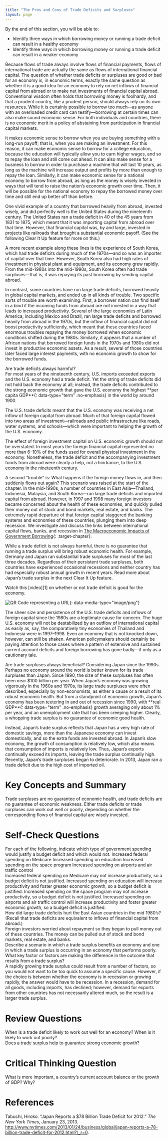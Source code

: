 ```yaml
---
title: "The Pros and Cons of Trade Deficits and Surpluses"
layout: page
---
```



<div data-type="abstract" markdown="1">
By the end of this section, you will be able to:

* Identify three ways in which borrowing money or running a trade deficit can result in a healthy economy
* Identify three ways in which borrowing money or running a trade deficit can result in a weaker economy

</div>

Because flows of trade always involve flows of financial payments, flows of international trade are actually the same as flows of international financial capital. The question of whether trade deficits or surpluses are good or bad for an economy is, in economic terms, exactly the same question as whether it is a good idea for an economy to rely on net inflows of financial capital from abroad or to make net investments of financial capital abroad. Conventional wisdom often holds that borrowing money is foolhardy, and that a prudent country, like a prudent person, should always rely on its own resources. While it is certainly possible to borrow too much—as anyone with an overloaded credit card can testify—borrowing at certain times can also make sound economic sense. For both individuals and countries, there is no economic merit in a policy of abstaining from participation in financial capital markets.

It makes economic sense to borrow when you are buying something with a long-run payoff; that is, when you are making an investment. For this reason, it can make economic sense to borrow for a college education, because the education will typically allow you to earn higher wages, and so to repay the loan and still come out ahead. It can also make sense for a business to borrow in order to purchase a machine that will last 10 years, as long as the machine will increase output and profits by more than enough to repay the loan. Similarly, it can make economic sense for a national economy to borrow from abroad, as long as the money is wisely invested in ways that will tend to raise the nation’s economic growth over time. Then, it will be possible for the national economy to repay the borrowed money over time and still end up better off than before.

One vivid example of a country that borrowed heavily from abroad, invested wisely, and did perfectly well is the United States during the nineteenth century. The United States ran a trade deficit in 40 of the 45 years from 1831 to 1875, which meant that it was importing capital from abroad over that time. However, that financial capital was, by and large, invested in projects like railroads that brought a substantial economic payoff. (See the following Clear It Up feature for more on this.)

A more recent example along these lines is the experience of South Korea, which had trade deficits during much of the 1970s—and so was an importer of capital over that time. However, South Korea also had high rates of investment in physical plant and equipment, and its economy grew rapidly. From the mid-1980s into the mid-1990s, South Korea often had trade surpluses—that is, it was repaying its past borrowing by sending capital abroad.

In contrast, some countries have run large trade deficits, borrowed heavily in global capital markets, and ended up in all kinds of trouble. Two specific sorts of trouble are worth examining. First, a borrower nation can find itself in a bind if the incoming funds from abroad are not invested in a way that leads to increased productivity. Several of the large economies of Latin America, including Mexico and Brazil, ran large trade deficits and borrowed heavily from abroad in the 1970s, but the inflow of financial capital did not boost productivity sufficiently, which meant that these countries faced enormous troubles repaying the money borrowed when economic conditions shifted during the 1980s. Similarly, it appears that a number of African nations that borrowed foreign funds in the 1970s and 1980s did not invest in productive economic assets. As a result, several of those countries later faced large interest payments, with no economic growth to show for the borrowed funds.

<div data-type="note" class="economics clearup" markdown="1">
<div data-type="title">
Are trade deficits always harmful?
</div>
For most years of the nineteenth century, U.S. imports exceeded exports and the U.S. economy had a trade deficit. Yet the string of trade deficits did not hold back the economy at all; instead, the trade deficits contributed to the strong economic growth that gave the U.S. economy the highest **per capita GDP**{: data-type="term" .no-emphasis} in the world by around 1900.

The U.S. trade deficits meant that the U.S. economy was receiving a net inflow of foreign capital from abroad. Much of that foreign capital flowed into two areas of investment—railroads and public infrastructure like roads, water systems, and schools—which were important to helping the growth of the U.S. economy.

The effect of foreign investment capital on U.S. economic growth should not be overstated. In most years the foreign financial capital represented no more than 6–10% of the funds used for overall physical investment in the economy. Nonetheless, the trade deficit and the accompanying investment funds from abroad were clearly a help, not a hindrance, to the U.S. economy in the nineteenth century.

</div>

A second “trouble” is: What happens if the foreign money flows in, and then suddenly flows out again? This scenario was raised at the start of the chapter. In the mid-1990s, a number of countries in East Asia—Thailand, Indonesia, Malaysia, and South Korea—ran large trade deficits and imported capital from abroad. However, in 1997 and 1998 many foreign investors became concerned about the health of these economies, and quickly pulled their money out of stock and bond markets, real estate, and banks. The extremely rapid departure of that foreign capital staggered the banking systems and economies of these countries, plunging them into deep recession. We investigate and discuss the links between international capital flows, banks, and recession in [The Macroeconomic Impacts of Government Borrowing](/m48800){: .target-chapter}.

While a trade deficit is not always harmful, there is no guarantee that running a trade surplus will bring robust economic health. For example, Germany and Japan ran substantial trade surpluses for most of the last three decades. Regardless of their persistent trade surpluses, both countries have experienced occasional recessions and neither country has had especially robust annual growth in recent years. Read more about Japan’s trade surplus in the next Clear It Up feature.

<div data-type="note" class="economics linkup" markdown="1">
Watch this [video][1] on whether or not trade deficit is good for the economy.

<span data-type="media" data-alt="QR Code representing a URL"> ![QR Code representing a URL](../resources/tradedeficit.png){: data-media-type="image/png"} </span>
</div>

The sheer size and persistence of the U.S. trade deficits and inflows of foreign capital since the 1980s are a legitimate cause for concern. The huge U.S. economy will not be destabilized by an outflow of international capital as easily as, say, the comparatively tiny economies of Thailand and Indonesia were in 1997–1998. Even an economy that is not knocked down, however, can still be shaken. American policymakers should certainly be paying attention to those cases where a pattern of extensive and sustained current account deficits and foreign borrowing has gone badly—if only as a cautionary tale.

<div data-type="note" class="economics clearup" markdown="1">
<div data-type="title">
Are trade surpluses always beneficial? Considering Japan since the 1990s.
</div>
Perhaps no economy around the world is better known for its trade surpluses than Japan. Since 1990, the size of these surpluses has often been near $100 billion per year. When Japan’s economy was growing vigorously in the 1960s and 1970s, its large trade surpluses were often described, especially by non-economists, as either a cause or a result of its robust economic health. But from a standpoint of economic growth, Japan’s economy has been teetering in and out of recession since 1990, with **real GDP**{: data-type="term" .no-emphasis} growth averaging only about 1% per year, and an unemployment rate that has been creeping higher. Clearly, a whopping trade surplus is no guarantee of economic good health.

Instead, Japan’s trade surplus reflects that Japan has a very high rate of domestic savings, more than the Japanese economy can invest domestically, and so the extra funds are invested abroad. In Japan’s slow economy, the growth of consumption is relatively low, which also means that consumption of imports is relatively low. Thus, Japan’s exports continually exceed its imports, leaving the trade surplus continually high. Recently, Japan’s trade surpluses began to deteriorate. In 2013, Japan ran a trade deficit due to the high cost of imported oil.

</div>

# Key Concepts and Summary

Trade surpluses are no guarantee of economic health, and trade deficits are no guarantee of economic weakness. Either trade deficits or trade surpluses can work out well or poorly, depending on whether the corresponding flows of financial capital are wisely invested.

# Self-Check Questions

<div data-type="exercise">
<div data-type="problem" markdown="1">
For each of the following, indicate which type of government spending would justify a budget deficit and which would not. <span data-type="list" data-list-type="enumerated" data-number-style="lower-alpha"> <span data-type="item">Increased federal spending on Medicare</span> <span data-type="item">Increased spending on education</span> <span data-type="item">Increased spending on the space program</span> <span data-type="item">Increased spending on airports and air traffic control</span> </span>

</div>
<div data-type="solution" markdown="1">
<span data-type="list" data-list-type="enumerated" data-number-style="lower-alpha"> <span data-type="item">Increased federal spending on Medicare may not increase productivity, so a budget deficit is not justified.</span> <span data-type="item">Increased spending on education will increase productivity and foster greater economic growth, so a budget deficit is justified.</span> <span data-type="item">Increased spending on the space program may not increase productivity, so a budget deficit is not justified.</span> <span data-type="item">Increased spending on airports and air traffic control will increase productivity and foster greater economic growth, so a budget deficit is justified.</span> </span>

</div>
</div>

<div data-type="exercise">
<div data-type="problem" markdown="1">
How did large trade deficits hurt the East Asian countries in the mid 1980’s? (Recall that trade deficits are equivalent to inflows of financial capital from abroad.)

</div>
<div data-type="solution" markdown="1">
Foreign investors worried about repayment so they began to pull money out of these countries. The money can be pulled out of stock and bond markets, real estate, and banks.

</div>
</div>

<div data-type="exercise">
<div data-type="problem" markdown="1">
Describe a scenario in which a trade surplus benefits an economy and one in which a trade surplus is occurring in an economy that performs poorly. What key factor or factors are making the difference in the outcome that results from a trade surplus?

</div>
<div data-type="solution" markdown="1">
A rapidly growing trade surplus could result from a number of factors, so you would not want to be too quick to assume a specific cause. However, if the choice is between whether the economy is in recession or growing rapidly, the answer would have to be recession. In a recession, demand for all goods, including imports, has declined; however, demand for exports from other countries has not necessarily altered much, so the result is a larger trade surplus.

</div>
</div>

# Review Questions

<div data-type="exercise">
<div data-type="problem" markdown="1">
When is a trade deficit likely to work out well for an economy? When is it likely to work out poorly?

</div>
</div>

<div data-type="exercise">
<div data-type="problem" markdown="1">
Does a trade surplus help to guarantee strong economic growth?

</div>
</div>

# Critical Thinking Question

<div data-type="exercise">
<div data-type="problem" markdown="1">
What is more important, a country’s current account balance or the growth of GDP? Why?

</div>
</div>

# References

Tabuchi, Hiroko. “Japan Reports a $78 Billion Trade Deficit for 2012.” *The New York Times*, January 23, 2013. http://www.nytimes.com/2013/01/24/business/global/japan-reports-a-78-billion-trade-deficit-for-2012.html?\_r=0.



[1]: http://openstaxcollege.org/l/tradedeficit
